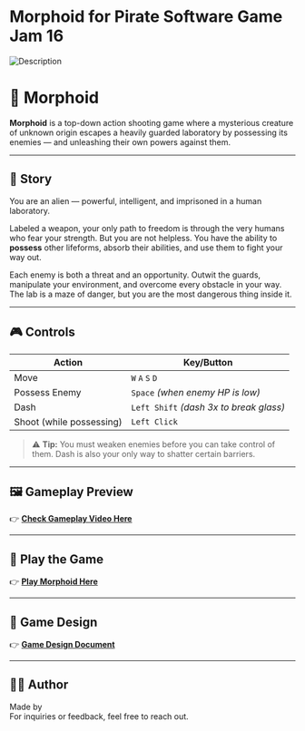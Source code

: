# Morphoid for Pirate Software Game Jam 16
![Description](Assets/Morphoid_README.gif)

# 🧬 Morphoid

**Morphoid** is a top-down action shooting game where a mysterious creature of unknown origin escapes a heavily guarded laboratory by possessing its enemies — and unleashing their own powers against them.

---

## 🌌 Story

You are an alien — powerful, intelligent, and imprisoned in a human laboratory.

Labeled a weapon, your only path to freedom is through the very humans who fear your strength. But you are not helpless. You have the ability to **possess** other lifeforms, absorb their abilities, and use them to fight your way out.

Each enemy is both a threat and an opportunity. Outwit the guards, manipulate your environment, and overcome every obstacle in your way. The lab is a maze of danger, but you are the most dangerous thing inside it.

---

## 🎮 Controls

| Action               | Key/Button               |
|----------------------|--------------------------|
| Move                 | `W` `A` `S` `D`          |
| Possess Enemy        | `Space` *(when enemy HP is low)* |
| Dash                 | `Left Shift` *(dash 3x to break glass)* |
| Shoot (while possessing) | `Left Click`        |

> ⚠️ **Tip:** You must weaken enemies before you can take control of them. Dash is also your only way to shatter certain barriers.

---

## 🖼️ Gameplay Preview

👉 [**Check Gameplay Video Here**]()  

---

## 🔗 Play the Game

👉 [**Play Morphoid Here**](https://naokyan.itch.io/morphoid)  

---

## 📜 Game Design

👉 [**Game Design Document**](https://docs.google.com/document/d/1DjM0nWCqfb6M-UoZSWe5QQhSUHkYICHYHMrT9opPPbE/edit?usp=sharing)  

---

## 👨‍💻 Author

Made by   
For inquiries or feedback, feel free to reach out.